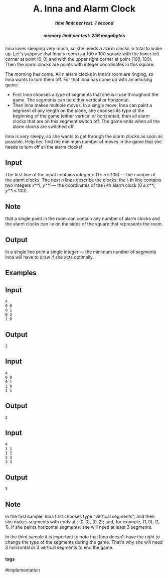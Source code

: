 <h1 style='text-align: center;'> A. Inna and Alarm Clock</h1>

<h5 style='text-align: center;'>time limit per test: 1 second</h5>
<h5 style='text-align: center;'>memory limit per test: 256 megabytes</h5>

Inna loves sleeping very much, so she needs *n* alarm clocks in total to wake up. Let's suppose that Inna's room is a 100 × 100 square with the lower left corner at point (0, 0) and with the upper right corner at point (100, 100). Then the alarm clocks are points with integer coordinates in this square.

The morning has come. All *n* alarm clocks in Inna's room are ringing, so Inna wants to turn them off. For that Inna has come up with an amusing game:

* First Inna chooses a type of segments that she will use throughout the game. The segments can be either vertical or horizontal.
* Then Inna makes multiple moves. In a single move, Inna can paint a segment of any length on the plane, she chooses its type at the beginning of the game (either vertical or horizontal), then all alarm clocks that are on this segment switch off. The game ends when all the alarm clocks are switched off.

Inna is very sleepy, so she wants to get through the alarm clocks as soon as possible. Help her, find the minimum number of moves in the game that she needs to turn off all the alarm clocks!

## Input

The first line of the input contains integer *n* (1 ≤ *n* ≤ 105) — the number of the alarm clocks. The next *n* lines describe the clocks: the *i*-th line contains two integers *x**i*, *y**i* — the coordinates of the *i*-th alarm clock (0 ≤ *x**i*, *y**i* ≤ 100).

## Note

 that a single point in the room can contain any number of alarm clocks and the alarm clocks can lie on the sides of the square that represents the room.

## Output

In a single line print a single integer — the minimum number of segments Inna will have to draw if she acts optimally.

## Examples

## Input


```
4  
0 0  
0 1  
0 2  
1 0  

```
## Output


```
2  

```
## Input


```
4  
0 0  
0 1  
1 0  
1 1  

```
## Output


```
2  

```
## Input


```
4  
1 1  
1 2  
2 3  
3 3  

```
## Output


```
3  

```
## Note

In the first sample, Inna first chooses type "vertical segments", and then she makes segments with ends at : (0, 0), (0, 2); and, for example, (1, 0), (1, 1). If she paints horizontal segments, she will need at least 3 segments.

In the third sample it is important to note that Inna doesn't have the right to change the type of the segments during the game. That's why she will need 3 horizontal or 3 vertical segments to end the game.



#### tags 

#implementation 